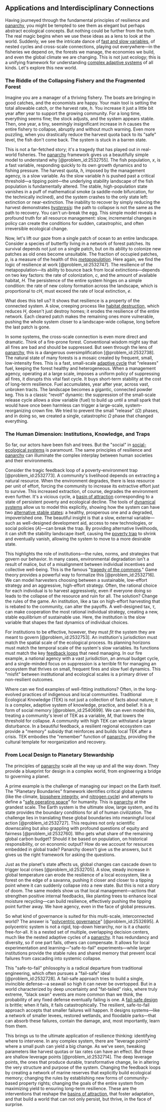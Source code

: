 ## Applications and Interdisciplinary Connections

Having journeyed through the fundamental principles of resilience and [panarchy](@article_id:175589), you might be tempted to see them as elegant but perhaps abstract ecological concepts. But nothing could be further from the truth. The real magic begins when we use these ideas as a lens to look at the world. Suddenly, we see the intricate dance of [fast and slow variables](@article_id:265900), of nested cycles and cross-scale connections, playing out everywhere—in the fisheries we depend on, the forests we manage, the economies we build, and even the global climate we are changing. This is not just ecology; this is a unifying framework for understanding [complex adaptive systems](@article_id:139436) of all kinds. Let's explore this new world.

### The Riddle of the Collapsing Fishery and the Fragmented Forest

Imagine you are a manager of a thriving fishery. The boats are bringing in good catches, and the economists are happy. Your main tool is setting the total allowable catch, or the harvest rate, $h$. You increase it just a little bit year after year to support the growing community. For a long time, everything seems fine; the stock adjusts, and the system appears stable. Then, one year, a tiny, seemingly insignificant increase in $h$ causes the entire fishery to collapse, abruptly and without much warning. Even more puzzling, when you drastically reduce the harvest quota back to its "safe" level, the fish don't come back. The system is stuck in a barren state.

This is not a far-fetched story; it's a tragedy that has played out in real-world fisheries. The [panarchy](@article_id:175589) framework gives us a beautifully simple model to understand why [@problem_id:2532755]. The fish population, $x$, is a fast variable, responding quickly to its own growth dynamics and to fishing pressure. The harvest quota, $h$, imposed by the management agency, is a slow variable. As the slow variable $h$ is pushed past a critical threshold—a tipping point—the underlying stability landscape of the fish population is fundamentally altered. The stable, high-population state vanishes in a puff of mathematical smoke (a saddle-node bifurcation, for the technically inclined), and the system crashes to the only state left: extinction or near-extinction. The inability to recover by simply reducing the harvest demonstrates *[hysteresis](@article_id:268044)*: the path to collapse is not the same as the path to recovery. You can't un-break the egg. This simple model reveals a profound truth for all resource management: slow, incremental changes in policy can create the conditions for sudden, catastrophic, and often irreversible ecological change.

Now, let's lift our gaze from a single patch of ocean to an entire landscape. Consider a species of butterfly living in a network of forest patches. Its survival depends not just on a single patch, but on its ability to colonize new patches as old ones become unsuitable. The fraction of occupied patches, $p$, is a measure of the health of this *[metapopulation](@article_id:271700)*. Here again, we find the logic of resilience at work [@problem_id:2532747]. The resilience of the metapopulation—its ability to bounce back from local extinctions—depends on two key factors: the rate of colonization, $c$, and the amount of available habitat, $H$. The persistence of the entire system hinges on a simple condition: the rate of new colony formation across the landscape, which is proportional to $cH$, must exceed the rate of local extinction, $e$.

What does this tell us? It shows that resilience is a property of the connected system. A slow, creeping process like [habitat destruction](@article_id:188934), which reduces $H$, doesn't just destroy homes; it erodes the resilience of the entire network. Each cleared patch makes the remaining ones more vulnerable, pushing the whole system closer to a landscape-wide collapse, long before the last patch is gone.

In some systems, the cross-scale connection is even more direct and dramatic. Think of a fire-prone forest. Conventional wisdom might say that all fires are bad and should be suppressed. But seen through the lens of [panarchy](@article_id:175589), this is a dangerous oversimplification [@problem_id:2532738]. The natural state of many forests is a mosaic created by frequent, small, low-intensity fires. This is a fast, small-scale [adaptive cycle](@article_id:181131) that "releases" fuel, keeping the forest healthy and heterogeneous. When a management agency, operating at a large scale, imposes a uniform policy of suppressing all fires, it disrupts this vital fast cycle. It buys short-term stability at the cost of long-term resilience. Fuel accumulates, year after year, across vast, unbroken tracts. The landscape becomes a gigantic, connected powder keg. This is a classic "revolt" dynamic: the suppression of the small-scale release cycle allows a slow variable (fuel) to build up until a small spark that would have once been harmless can trigger a large-scale, system-reorganizing crown fire. We tried to prevent the small "release" ($\Omega$) phases, and in doing so, we created a single, catastrophic $\Omega$ phase that changed everything.

### The Human Dimension: Institutions, Knowledge, and Traps

So far, our actors have been fish and trees. But the "social" in [social-ecological systems](@article_id:193260) is paramount. The same principles of resilience and [panarchy](@article_id:175589) can illuminate the complex interplay between human societies and their environments.

Consider the tragic feedback loop of a poverty-environment trap [@problem_id:2532773]. A community's livelihood depends on extracting a natural resource. When the environment degrades, there is less resource per unit of effort, forcing the community to increase its extractive effort just to survive. This increased extraction, of course, degrades the environment even further. It's a vicious cycle, a [basin of attraction](@article_id:142486) corresponding to a state of persistent poverty and ecological decline. The tools of [dynamical systems](@article_id:146147) allow us to model this explicitly, showing how the system can have two [alternative stable states](@article_id:141604): a healthy, prosperous one and a degraded, impoverished one. The beautiful insight is that a slow, external variable—such as well-designed development aid, access to new technologies, or social policies ($A$)—can break the trap. By providing alternative livelihoods, it can shift the stability landscape itself, causing the [poverty trap](@article_id:144522) to shrink and eventually vanish, allowing the system to move to a more desirable state.

This highlights the role of institutions—the rules, norms, and strategies that govern our behavior. In many cases, environmental degradation isn't a result of malice, but of a misalignment between individual incentives and collective well-being. This is the famous "[tragedy of the commons](@article_id:191532)." Game theory provides a powerful way to formalize this [@problem_id:2532716]. We can model harvesters choosing between a sustainable, low-effort strategy and an aggressive, high-effort strategy. Often, the rational choice for each individual is to harvest aggressively, even if everyone doing so leads to the collapse of the resource and ruin for all. The solution? Change the rules of the game. An institution, like a tax on high-effort harvesting that is rebated to the community, can alter the payoffs. A well-designed tax, $\tau$, can make cooperation the most rational individual strategy, creating a new, stable equilibrium of sustainable use. Here, the institution is the slow variable that shapes the fast dynamics of individual choices.

For institutions to be effective, however, they must *fit* the system they are meant to govern [@problem_id:2532753]. An institution's jurisdiction must match the spatial scale of the ecological process. Its planning horizons must match the temporal scale of the system's slow variables. Its functions must match the key [feedback loops](@article_id:264790) that need managing. In our fire example, a national agency with a vast jurisdiction, an annual budget cycle, and a single-minded focus on suppression is a terrible fit for managing an ecosystem that thrives on small, frequent fires and slow fuel dynamics. This "misfit" between institutional and ecological scales is a primary driver of non-resilient outcomes.

Where can we find examples of well-fitting institutions? Often, in the long-evolved practices of indigenous and local communities. Traditional Ecological Knowledge (TEK) is not just a collection of facts about nature; it is a complex, adaptive system of knowledge, practice, and belief. It is a form of social memory [@problem_id:2540699]. We can even model this, treating a community's level of TEK as a variable, $M$, that lowers the threshold for collapse. A community with high TEK can withstand a larger disturbance. In a beautiful feedback, a resilient regional ecosystem can provide a "memory" subsidy that reinforces and builds local TEK after a crisis. TEK embodies the "remember" function of [panarchy](@article_id:175589), providing the cultural template for reorganization and recovery.

### From Local Design to Planetary Stewardship

The principles of [panarchy](@article_id:175589) scale all the way up and all the way down. They provide a blueprint for design in a complex world, from engineering a bridge to governing a planet.

A prime example is the challenge of managing our impact on the Earth itself. The "Planetary Boundaries" framework identifies critical global systems (like the climate, [biosphere integrity](@article_id:196972), and [nitrogen cycle](@article_id:140095)) and attempts to define a "[safe operating space](@article_id:192929)" for humanity. This is [panarchy](@article_id:175589) at the grandest scale. The Earth system is the ultimate slow, large system, and its state provides the boundary conditions for all of human civilization. The challenge lies in translating these global boundaries into meaningful local action [@problem_id:2532727]. This requires not only scientific downscaling but also grappling with profound questions of equity and fairness [@problem_id:2532760]. Who gets what share of the remaining global carbon budget? Should it be based on population, on historical responsibility, or on economic output? How do we account for resources embedded in global trade? Panarchy doesn't give us the answers, but it gives us the right framework for asking the questions.

Just as the planet's state affects us, global changes can cascade down to trigger local crises [@problem_id:2532705]. A slow, steady increase in global temperature can erode the resilience of a local ecosystem, like a forest on the edge of a savanna, pushing it closer and closer to a tipping point where it can suddenly collapse into a new state. But this is not a story of doom. The same models show us that local management—actions that strengthen positive internal feedbacks, like planting trees to enhance local moisture recycling—can build resilience, effectively pushing the tipping point further away. We have agency, even in the face of global pressures.

So what kind of governance is suited for this multi-scale, interconnected world? The answer is "[polycentric governance](@article_id:179962)" [@problem_id:2532695]. A polycentric system is not a rigid, top-down hierarchy, nor is it a chaotic free-for-all. It is a nested set of multiple, overlapping decision centers, much like the nested adaptive cycles of a [panarchy](@article_id:175589). It has redundancy and diversity, so if one part fails, others can compensate. It allows for local experimentation and learning—"safe-to-fail" experiments—while larger institutions provide the stable rules and shared memory that prevent local failures from cascading into systemic collapse.

This "safe-to-fail" philosophy is a radical departure from traditional engineering, which often pursues a "fail-safe" ideal [@problem_id:2532728]. A fail-safe approach tries to build a single, invincible defense—a seawall so high it can never be overtopped. But in a world characterized by deep uncertainty and "fat-tailed" risks, where truly extreme, "black swan" events are more common than we think, the probability of any fixed defense eventually failing is one. A [fail-safe design](@article_id:169597) is brittle; when it fails, it fails catastrophically. The resilient, safe-to-fail approach accepts that smaller failures will happen. It designs systems—like a network of smaller levees, restored wetlands, and floodable parks—that can absorb these failures, contain the damage, and, most importantly, learn from them.

This brings us to the ultimate application of resilience thinking: identifying where to intervene. In any complex system, there are "leverage points" where a small push can yield a big change. As we've seen, tweaking parameters like harvest quotas or tax rates can have an effect. But these are shallow leverage points [@problem_id:2532714]. The deep leverage points, the ones that produce durable, transformative change, lie in altering the very structure and purpose of the system. Changing the feedback loops by creating a network of marine reserves that explicitly build ecological memory; changing the rules by establishing new forms of community-based property rights; changing the goals of the entire system from maximizing yield to ensuring long-term resilience. These are the interventions that reshape the [basins of attraction](@article_id:144206), that foster adaptation, and that build a world that can not only persist, but thrive, in the face of surprise.